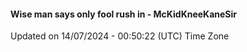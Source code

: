 #### Wise man says only fool rush in - McKidKneeKaneSir
Updated on 14/07/2024 - 00:50:22 (UTC) Time Zone
